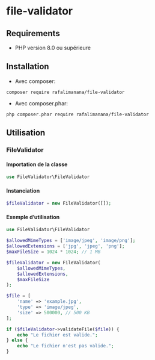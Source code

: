 # file-validator
## Requirements
 * PHP version 8.0 ou supérieure

## Installation

* Avec composer:
```
composer require rafalimanana/file-validator
```

* Avec composer.phar:
```
php composer.phar require rafalimanana/file-validator
```

## Utilisation
### FileValidator
#### Importation de la classe
```php
use FileValidator\FileValidator
```

#### Instanciation
```php
$fileValidator = new FileValidator([]);
```

#### Exemple d’utilisation
```php
use FileValidator\FileValidator

$allowedMimeTypes = ['image/jpeg', 'image/png'];
$allowedExtensions = ['jpg', 'jpeg', 'png'];
$maxFileSize = 1024 * 1024; // 1 MB

$fileValidator = new FileValidator(
    $allowedMimeTypes, 
    $allowedExtensions, 
    $maxFileSize
);

$file = [
    'name' => 'example.jpg',
    'type' => 'image/jpeg',
    'size' => 500000, // 500 KB
];

if ($fileValidator->validateFile($file)) {
    echo "Le fichier est valide.";
} else {
    echo "Le fichier n'est pas valide.";
}
```